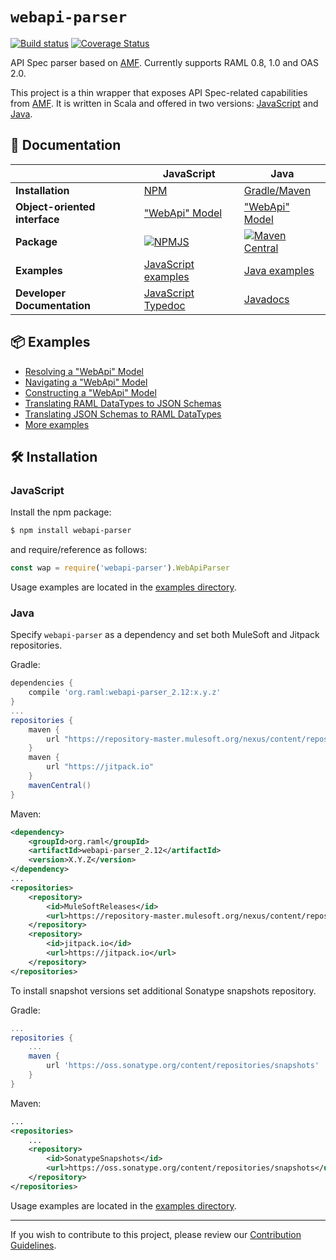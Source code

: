 # `webapi-parser`

[![Build status](https://img.shields.io/travis/raml-org/webapi-parser.svg?style=flat)](https://travis-ci.org/raml-org/webapi-parser)
[![Coverage Status](https://coveralls.io/repos/github/raml-org/webapi-parser/badge.svg?branch=master)](https://coveralls.io/github/raml-org/webapi-parser?branch=master)

API Spec parser based on [AMF](https://github.com/aml-org/amf). Currently supports RAML 0.8, 1.0 and OAS 2.0.

This project is a thin wrapper that exposes API Spec-related capabilities from [AMF](https://github.com/aml-org/amf). It is written in Scala and offered in two versions: [JavaScript](#javascript) and [Java](#java).

## 📃 Documentation
|      | JavaScript | Java |
| ---- | ---------- | ---- |
| **Installation** | [NPM](#javascript) | [Gradle/Maven](#java) |
| **Object-oriented interface** | ["WebApi" Model](https://raml-org.github.io/webapi-parser/js/classes/_webapi_parser_.webapibaseunit.html) | ["WebApi" Model](https://raml-org.github.io/webapi-parser/js/classes/_webapi_parser_.webapibaseunit.html) |
| **Package** | [![NPMJS](https://img.shields.io/npm/v/webapi-parser.svg?style=flat)](https://www.npmjs.com/package/webapi-parser) | [![Maven Central](https://img.shields.io/static/v1.svg?style=flat&logo=java&label=%20&labelColor=white&labelColor=007396&color=007396&message=Maven%20Central)](https://search.maven.org/artifact/org.raml/webapi-parser_2.12/) |
| **Examples** | [JavaScript examples](./examples/js/README.md) | [Java examples](./examples/java/README.md) |
| **Developer Documentation** | [JavaScript Typedoc](https://raml-org.github.io/webapi-parser/js/modules/_webapi_parser_.html) | [Javadocs](https://raml-org.github.io/webapi-parser/java/index.html) |

## 📦 Examples
* [Resolving a "WebApi" Model](https://raml-org.github.io/webapi-parser/resolving)
* [Navigating a "WebApi" Model](https://raml-org.github.io/webapi-parser/navigating)
* [Constructing a "WebApi" Model](https://raml-org.github.io/webapi-parser/constructing)
* [Translating RAML DataTypes to JSON Schemas](https://raml-org.github.io/webapi-parser/translating-raml-json)
* [Translating JSON Schemas to RAML DataTypes](https://raml-org.github.io/webapi-parser/translating-json-raml)
* [More examples](./examples/)

## 🛠 Installation

### JavaScript
Install the npm package:

```sh
$ npm install webapi-parser
```

and require/reference as follows:
```js
const wap = require('webapi-parser').WebApiParser
```

Usage examples are located in the [examples directory](./examples/js/README.md).

### Java
Specify `webapi-parser` as a dependency and set both MuleSoft and Jitpack repositories.

Gradle:
```groovy
dependencies {
    compile 'org.raml:webapi-parser_2.12:x.y.z'
}
...
repositories {
    maven {
        url "https://repository-master.mulesoft.org/nexus/content/repositories/releases"
    }
    maven {
        url "https://jitpack.io"
    }
    mavenCentral()
}
```

Maven:
```xml
<dependency>
    <groupId>org.raml</groupId>
    <artifactId>webapi-parser_2.12</artifactId>
    <version>X.Y.Z</version>
</dependency>
...
<repositories>
    <repository>
        <id>MuleSoftReleases</id>
        <url>https://repository-master.mulesoft.org/nexus/content/repositories/releases</url>
    </repository>
    <repository>
        <id>jitpack.io</id>
        <url>https://jitpack.io</url>
    </repository>
</repositories>
```

To install snapshot versions set additional Sonatype snapshots repository.

Gradle:
```groovy
...
repositories {
    ...
    maven {
        url 'https://oss.sonatype.org/content/repositories/snapshots'
    }
}
```

Maven:
```xml
...
<repositories>
    ...
    <repository>
        <id>SonatypeSnapshots</id>
        <url>https://oss.sonatype.org/content/repositories/snapshots</url>
    </repository>
</repositories>
```

Usage examples are located in the [examples directory](./examples/java/README.md).

---
If you wish to contribute to this project, please review our [Contribution Guidelines](https://github.com/raml-org/webapi-parser/tree/master/CONTRIBUTING.md).
